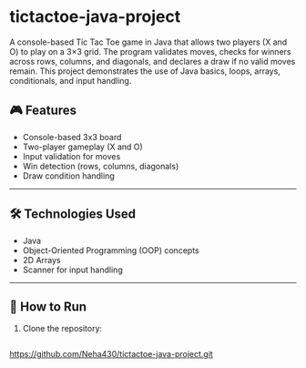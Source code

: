 # tictactoe-java-project
A console-based Tic Tac Toe game in Java that allows two players (X and O) to play on a 3×3 grid. The program validates moves, checks for winners across rows, columns, and diagonals, and declares a draw if no valid moves remain. This project demonstrates the use of Java basics, loops, arrays, conditionals, and input handling.
## 🎮 Features
- Console-based 3x3 board
- Two-player gameplay (X and O)
- Input validation for moves
- Win detection (rows, columns, diagonals)
- Draw condition handling

---

## 🛠️ Technologies Used
- Java
- Object-Oriented Programming (OOP) concepts
- 2D Arrays
- Scanner for input handling

---

## 🚀 How to Run
1. Clone the repository:
   ```bash https://github.com/Neha430/tictactoe-java-project.git
https://github.com/Neha430/tictactoe-java-project.git
